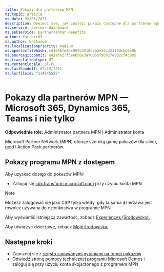 ```yaml
---
title: Pokazy dla partnerów MPN
ms.topic: article
ms.date: 02/05/2021
description: Dowiedz się, jak znaleźć pokazy dostępne dla partnerów mpn Silver, Gold Action Pack partnerów.
ms.service: partner-dashboard
ms.subservice: partnercenter-benefits
author: Karthic83
ms.author: kashanum
ms.localizationpriority: medium
ms.openlocfilehash: cd165bfe4bc908b3016d7a3e50c42310dcbd8e0b
ms.sourcegitcommit: ad1af627f5ee6b6e3a70655f90927e932cf4c985
ms.translationtype: MT
ms.contentlocale: pl-PL
ms.lasthandoff: 07/29/2021
ms.locfileid: "114845537"
---
```

# <a name="demos-for-mpn-partners--microsoft-365-dynamics-365-teams-and-more"></a>Pokazy dla partnerów MPN — Microsoft 365, Dynamics 365, Teams i nie tylko

**Odpowiednie role:** Administrator partnera MPN | Administrator konta

Microsoft Partner Network (MPN) oferuje szeroką gamę pokazów dla silver, gold i Action Pack partnerów.

## <a name="access-mpn-demos"></a>Pokazy programu MPN z dostępem

Aby uzyskać dostęp do pokazów MPN:

- Zaloguj się [cdx.transform.microsoft.com](https://cdx.transform.microsoft.com/) przy użyciu konta MPN.

>[!NOTE]
>Możesz zalogować się jako CSP tylko wtedy, gdy ta sama dzierżawa jest również używana do członkostwa w programie MPN.

Aby wyświetlić istniejącą zawartość, zobacz [Experiences (Środowisko).](https://cdx.transform.microsoft.com/experiences)

Aby utworzyć dzierżawę, zobacz [Moje środowiska.](https://cdx.transform.microsoft.com/my-tenants)

## <a name="next-steps"></a>Następne kroki

- Zapoznaj się z [często zadawanymi pytaniami na temat pokazów](https://cdx.transform.microsoft.com/help/faq)
- Odwiedź [stronę pomocy technicznej programu Microsoft Demos](https://cdx.transform.microsoft.com/submit-request) i zaloguj się przy użyciu konta skojarzonego z programem MPN

